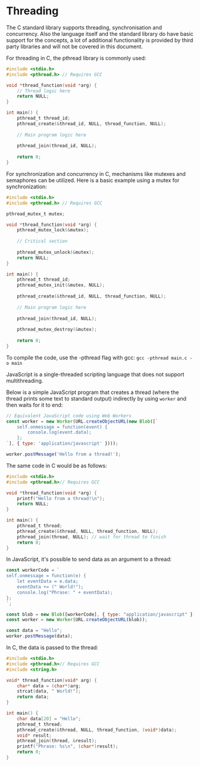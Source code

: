 # Threading

The C standard library supports threading, synchronisation and concurrency. Also the language itself and the standard library do have basic support for the concepts, a lot of additional functionality is provided by third party libraries and will not be covered in this document.

For threading in C, the pthread library is commonly used:

```c
#include <stdio.h>
#include <pthread.h> // Requires GCC

void *thread_function(void *arg) {
    // Thread logic here
    return NULL;
}

int main() {
    pthread_t thread_id;
    pthread_create(&thread_id, NULL, thread_function, NULL);
    
    // Main program logic here
    
    pthread_join(thread_id, NULL);
    
    return 0;
}
```

For synchronization and concurrency in C, mechanisms like mutexes and semaphores can be utilized. Here is a basic example using a mutex for synchronization:

```c
#include <stdio.h>
#include <pthread.h> // Requires GCC

pthread_mutex_t mutex;

void *thread_function(void *arg) {
    pthread_mutex_lock(&mutex);
    
    // Critical section
    
    pthread_mutex_unlock(&mutex);
    return NULL;
}

int main() {
    pthread_t thread_id;
    pthread_mutex_init(&mutex, NULL);
    
    pthread_create(&thread_id, NULL, thread_function, NULL);
    
    // Main program logic here
    
    pthread_join(thread_id, NULL);
    
    pthread_mutex_destroy(&mutex);
    
    return 0;
}
```
To compile the code, use the -pthread flag with gcc:
`gcc -pthread main.c -o main`

JavaScript is a single-threaded scripting language that does not support multithreading.

<!--The following lists approximate mapping of threading types and methods in .NET
to Rust:

| .NET               | Rust                      |
| ------------------ | ------------------------- |
| `Thread`           | `std::thread::thread`     |
| `Thread.Start`     | `std::thread::spawn`      |
| `Thread.Join`      | `std::thread::JoinHandle` |
| `Thread.Sleep`     | `std::thread::sleep`      |
| `ThreadPool`       | -                         |
| `Mutex`            | `std::sync::Mutex`        |
| `Semaphore`        | -                         |
| `Monitor`          | `std::sync::Mutex`        |
| `ReaderWriterLock` | `std::sync::RwLock`       |
| `AutoResetEvent`   | `std::sync::Condvar`      |
| `ManualResetEvent` | `std::sync::Condvar`      |
| `Barrier`          | `std::sync::Barrier`      |
| `CountdownEvent`   | `std::sync::Barrier`      |
| `Interlocked`      | `std::sync::atomic`       |
| `Volatile`         | `std::sync::atomic`       |
| `ThreadLocal`      | `std::thread_local`       |
-->
Below is a simple JavaScript program that creates a thread (where the thread prints some text to standard output) indirectly by using `worker` and then waits for it to end:

```js
// Equivalent JavaScript code using Web Workers
const worker = new Worker(URL.createObjectURL(new Blob([`
    self.onmessage = function(event) {
        console.log(event.data);
    };
`], { type: 'application/javascript' })));

worker.postMessage('Hello from a thread!');
```

The same code in C would be as follows:

```c
#include <stdio.h>
#include <pthread.h>// Requires GCC

void *thread_function(void *arg) {
    printf("Hello from a thread!\n");
    return NULL;
}

int main() {
    pthread_t thread;
    pthread_create(&thread, NULL, thread_function, NULL);
    pthread_join(thread, NULL); // wait for thread to finish
    return 0;
}
```

In JavaScript, it's possible to send data as an argument to a thread:

```js
const workerCode = `
self.onmessage = function(e) {
    let eventData = e.data;
    eventData += (" World!");
    console.log("Phrase: " + eventData);
};
`;

const blob = new Blob([workerCode], { type: "application/javascript" });
const worker = new Worker(URL.createObjectURL(blob));

const data = "Hello";
worker.postMessage(data);
```

In C, the data is passed to the thread:

```c
#include <stdio.h>
#include <pthread.h>// Requires GCC
#include <string.h>

void* thread_function(void* arg) {
    char* data = (char*)arg;
    strcat(data, " World!");
    return data;
}

int main() {
    char data[20] = "Hello";
    pthread_t thread;
    pthread_create(&thread, NULL, thread_function, (void*)data);
    void* result;
    pthread_join(thread, &result);
    printf("Phrase: %s\n", (char*)result);
    return 0;
}
```
